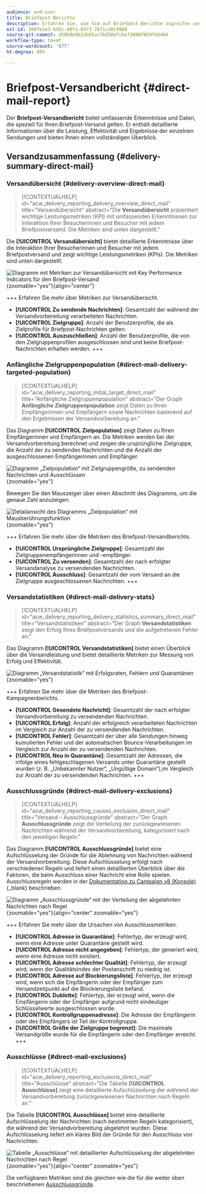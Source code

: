 ```yaml
---
audience: end-user
title: Briefpost-Berichte
description: Erfahren Sie, wie Sie auf Briefpost-Berichte zugreifen und diese verwenden können.
exl-id: 268fe1e3-bd5c-40f1-8973-7671cd8c9960
source-git-commit: d58b9e9b32b85acfbd58dfcbef2000f859feb40d
workflow-type: tm+mt
source-wordcount: '677'
ht-degree: 95%

---
```


# Briefpost-Versandbericht {#direct-mail-report}

Der **Briefpost-Versandbericht** bietet umfassende Erkenntnisse und Daten, die speziell für Ihren Briefpost-Versand gelten. Er enthält detaillierte Informationen über die Leistung, Effektivität und Ergebnisse der einzelnen Sendungen und bieten Ihnen einen vollständigen Überblick.

## Versandzusammenfassung {#delivery-summary-direct-mail}

### Versandübersicht {#delivery-overview-direct-mail}

>[!CONTEXTUALHELP]
>id="acw_delivery_reporting_delivery_overview_direct_mail"
>title="Versandübersicht"
>abstract="Die **Versandübersicht** präsentiert wichtige Leistungsmetriken (KPI) mit umfassenden Erkenntnissen zur Interaktion Ihrer Besucherinnen und Besucher mit jedem Briefpostversand. Die Metriken sind unten dargestellt."

Die **[!UICONTROL Versandübersicht]** bietet detaillierte Erkenntnisse über die Interaktion Ihrer Besucherinnen und Besucher mit jedem Briefpostversand und zeigt wichtige Leistungsmetriken (KPIs).  Die Metriken sind unten dargestellt.

![Diagramm mit Metriken zur Versandübersicht mit Key Performance Indicators für den Briefpost-Versand](assets/direct-overview.png){zoomable="yes"}{align="center"}

+++ Erfahren Sie mehr über Metriken zur Versandübersicht.

* **[!UICONTROL Zu sendende Nachrichten]**: Gesamtzahl der während der Versandvorbereitung verarbeiteten Nachrichten.
* **[!UICONTROL Zielgruppe]**: Anzahl der Benutzerprofile, die als Zielprofile für Briefpost-Nachrichten gelten.
* **[!UICONTROL Auszuschließen]**: Anzahl der Benutzerprofile, die von den Zielgruppenprofilen ausgeschlossen sind und keine Briefpost-Nachrichten erhalten werden.
+++

### Anfängliche Zielgruppenpopulation {#direct-mail-delivery-targeted-population}

>[!CONTEXTUALHELP]
>id="acw_delivery_reporting_initial_target_direct_mail"
>title="Anfängliche Zielgruppenpopulation"
>abstract="Der Graph **Anfängliche Zielgruppenpopulation** zeigt Daten zu Ihren Empfängerinnen und Empfängern sowie Nachrichten basierend auf den Ergebnissen der Versandvorbereitung an."

Das Diagramm **[!UICONTROL Zielpopulation]** zeigt Daten zu Ihren Empfängerinnen und Empfängern an. Die Metriken werden bei der Versandvorbereitung berechnet und zeigen die ursprüngliche Zielgruppe, die Anzahl der zu sendenden Nachrichten und die Anzahl der ausgeschlossenen Empfängerinnen und Empfänger.

![Diagramm „Zielpopulation“ mit Zielgruppengröße, zu sendenden Nachrichten und Ausschlüssen](assets/direct-mail-delivery-targeted-population.png){zoomable="yes"}

Bewegen Sie den Mauszeiger über einen Abschnitt des Diagramms, um die genaue Zahl anzuzeigen.

![Detailansicht des Diagramms „Zielpopulation“ mit Mausberührungsfunktion](assets/direct-mail-delivery-targeted-population_2.png){zoomable="yes"}

+++ Erfahren Sie mehr über die Metriken des Briefpost-Versandberichts.

* **[!UICONTROL Ursprüngliche Zielgruppe]**: Gesamtzahl der Zielgruppenempfängerinnen und -empfänger.
* **[!UICONTROL Zu versenden]**: Gesamtzahl der nach erfolgter Versandanalyse zu versendenden Nachrichten.
* **[!UICONTROL Ausschluss]**: Gesamtzahl der vom Versand an die Zielgruppe ausgeschlossenen Nachrichten.
+++

### Versandstatistiken {#direct-mail-delivery-stats}

>[!CONTEXTUALHELP]
>id="acw_delivery_reporting_delivery_statistics_summary_direct_mail"
>title="Versandstatistiken"
>abstract="Der Graph **Versandstatistiken** zeigt den Erfolg Ihres Briefpostversands und die aufgetretenen Fehler an."

Das Diagramm **[!UICONTROL Versandstatistiken]** bietet einen Überblick über die Versandleistung und bietet detaillierte Metriken zur Messung von Erfolg und Effektivität.

![Diagramm „Versandstatistik“ mit Erfolgsraten, Fehlern und Quarantänen](assets/direct-mail-delivery-stats.png){zoomable="yes"}

+++ Erfahren Sie mehr über die Metriken des Briefpost-Kampagnenberichts.

* **[!UICONTROL Gesendete Nachricht]**: Gesamtzahl der nach erfolgter Versandvorbereitung zu versendenden Nachrichten.
* **[!UICONTROL Erfolg]**: Anzahl der erfolgreich verarbeiteten Nachrichten im Vergleich zur Anzahl der zu versendenden Nachrichten.
* **[!UICONTROL Fehler]**: Gesamtzahl der über alle Sendungen hinweg kumulierten Fehler und der automatischen Bounce-Verarbeitungen im Vergleich zur Anzahl der zu versendenden Nachrichten.
* **[!UICONTROL Neu in Quarantäne]**: Gesamtzahl der Adressen, die infolge eines fehlgeschlagenen Versands unter Quarantäne gestellt wurden (z. B. „Unbekannter Nutzer“, „Ungültige Domain“),im Vergleich zur Anzahl der zu versendenden Nachrichten.
+++

### Ausschlussgründe {#direct-mail-delivery-exclusions}

>[!CONTEXTUALHELP]
>id="acw_delivery_reporting_causes_exclusion_direct_mail"
>title="Versand – Ausschlussgründe"
>abstract="Der Graph **Ausschlussgründe** zeigt die Verteilung der zurückgewiesenen Nachrichten während der Versandvorbereitung, kategorisiert nach den jeweiligen Regeln."

Das Diagramm **[!UICONTROL Ausschlussgründe]** bietet eine Aufschlüsselung der Gründe für die Ablehnung von Nachrichten während der Versandvorbereitung. Diese Aufschlüsselung erfolgt nach verschiedenen Regeln und liefert einen detaillierten Überblick über die Faktoren, die beim Ausschluss einer Nachricht eine Rolle spielen. Ausschlussregeln werden in der [Dokumentation zu Campaign v8 (Konsole)](https://experienceleague.adobe.com/docs/campaign/campaign-v8/send/failures/delivery-failures.html?lang=de#email-error-types){_blank} beschrieben.

![Diagramm „Ausschlussgründe“ mit der Verteilung der abgelehnten Nachrichten nach Regel](assets/direct-mail-delivery-exclusions.png){zoomable="yes"}{align="center" zoomable="yes"}

+++ Erfahren Sie mehr über die Ursachen von Ausschlussmetriken.

* **[!UICONTROL Adresse in Quarantäne]**: Fehlertyp, der erzeugt wird, wenn eine Adresse unter Quarantäne gestellt wird.
* **[!UICONTROL Adresse nicht angegeben]**: Fehlertyp, der generiert wird, wenn eine Adresse nicht existiert.
* **[!UICONTROL Adresse schlechter Qualität]**: Fehlertyp, der erzeugt wird, wenn der Qualitätsindex der Postanschrift zu niedrig ist.
* **[!UICONTROL Adresse auf Blockierungsliste]**: Fehlertyp, der erzeugt wird, wenn sich die Empfängerin oder der Empfänger zum Versandzeitpunkt auf die Blockierungsliste befand.
* **[!UICONTROL Dublette]**: Fehlertyp, der erzeugt wird, wenn die Empfängerin oder der Empfänger aufgrund nicht eindeutiger Schlüsselwerte ausgeschlossen wurde.
* **[!UICONTROL Kontrollgruppenadresse]**: Die Adresse der Empfängerin oder des Empfängers ist Teil der Kontrollgruppe.
* **[!UICONTROL Größe der Zielgruppe begrenzt]**: Die maximale Versandgröße wurde für die Empfängerin oder den Empfänger erreicht.
+++

### Ausschlüsse {#direct-mail-exclusions}

>[!CONTEXTUALHELP]
>id="acw_delivery_reporting_exclusions_direct_mail"
>title="Ausschlüsse"
>abstract="Die Tabelle **[!UICONTROL Ausschlüsse]** zeigt eine detaillierte Aufschlüsselung der während der Versandvorbereitung zurückgewiesenen Nachrichten nach Regeln an."

Die Tabelle **[!UICONTROL Ausschlüsse]** bietet eine detaillierte Aufschlüsselung der Nachrichten (nach bestimmten Regeln kategorisiert), die während der Versandvorbereitung abgelehnt wurden. Diese Aufschlüsselung liefert ein klares Bild der Gründe für den Ausschluss von Nachrichten.

![Tabelle „Ausschlüsse“ mit detaillierter Aufschlüsselung der abgelehnten Nachrichten nach Regel](assets/direct-mail-exclusions.png){zoomable="yes"}{align="center" zoomable="yes"}

Die verfügbaren Metriken sind die gleichen wie die für die weiter oben beschriebenen [Ausschlussgründe](#direct-mail-delivery-exclusions).